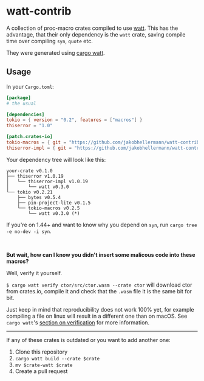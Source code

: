 # watt-contrib

A collection of proc-macro crates compiled to use [watt](https://github.com/dtolnay/watt).
This has the advantage, that their only dependency is the `watt` crate, saving compile time over compiling `syn`, `quote` etc.

They were generated using [cargo watt](https://github.com/jakobhellermann/cargo-watt).

## Usage

In your `Cargo.toml`:

```toml
[package]
# the usual

[dependencies]
tokio = { version = "0.2", features = ["macros"] }
thiserror = "1.0"

[patch.crates-io]
tokio-macros = { git = "https://github.com/jakobhellermann/watt-contrib" }
thiserror-impl = { git = "https://github.com/jakobhellermann/watt-contrib" }
```

Your dependency tree will look like this:

```
your-crate v0.1.0
├── thiserror v1.0.19
│   └── thiserror-impl v1.0.19
│       └── watt v0.3.0
└── tokio v0.2.21
    ├── bytes v0.5.4
    ├── pin-project-lite v0.1.5
    └── tokio-macros v0.2.5
        └── watt v0.3.0 (*)
```

If you're on 1.44+ and want to know why you depend on `syn`, run `cargo tree -e no-dev -i syn`.

<br>

**But wait, how can I know you didn't insert some malicous code into these macros?**

Well, verify it yourself.

`$ cargo watt verify ctor/src/ctor.wasm --crate ctor` will download ctor from crates.io, compile it and check that the `.wasm` file it is the same bit for bit.

Just keep in mind that reproducibility does not work 100% yet, for example compiling a file on linux will result in a different one than on macOS.
See `cargo watt`'s [section on verification](https://github.com/jakobhellermann/cargo-watt#verifying-compilation-cargo-watt-verify) for more information.

---

If any of these crates is outdated or you want to add another one:

1. Clone this repository
2. `cargo watt build --crate $crate`
3. `mv $crate-watt $crate`
4. Create a pull request
